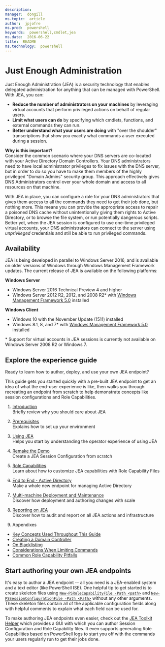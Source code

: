 ```yaml
---
description:  
manager:  dongill
ms.topic:  article
author:  jpjofre
ms.prod:  powershell
keywords:  powershell,cmdlet,jea
ms.date:  2016-06-22
title:  README
ms.technology:  powershell
---
```


# Just Enough Administration
Just Enough Administration (JEA) is a security technology that enables delegated administration for anything that can be managed with PowerShell.
With JEA, you can:
- **Reduce the number of administrators on your machines** by leveraging virtual accounts that perform privileged actions on behalf of regular users.
- **Limit what users can do** by specifying which cmdlets, functions, and external commands they can run.
- **Better understand what your users are doing** with "over the shoulder" transcriptions that show you exactly what commands a user executed during a session.

**Why is this important?**  
Consider the common scenario where your DNS servers are co-located with your Active Directory Domain Controllers.
Your DNS administrators need to have local administrator privileges to fix issues with the DNS server, but in order to do so you have to make them members of the highly privileged "Domain Admins" security group.
This approach effectively gives DNS Administrators control over your whole domain and access to all resources on that machine.

With JEA in place, you can configure a role for your DNS administrators that gives them access to all the commands they need to get their job done, but nothing more.
This means you can provide the appropriate access to repair a poisoned DNS cache without unintentionally giving them rights to Active Directory, or to browse the file system, or run potentially dangerous scripts.
Better yet, when the JEA session is configured to use one-time privileged virtual accounts, your DNS administrators can connect to the server using *unprivileged* credentials and still be able to run privileged commands.

## Availability
JEA is being developed in parallel to Windows Server 2016, and is available on older versions of Windows through Windows Management Framework updates.
The current release of JEA is available on the following platforms:

**Windows Server**
- Windows Server 2016 Technical Preview 4 and higher
- Windows Server 2012 R2, 2012, and 2008 R2\* with [Windows Management Framework 5.0](https://www.microsoft.com/en-us/download/details.aspx?id=50395) installed

**Windows Client**
- Windows 10 with the November Update (1511) installed
- Windows 8.1, 8, and 7\* with [Windows Management Framework 5.0](https://www.microsoft.com/en-us/download/details.aspx?id=50395) installed

\* Support for virtual accounts in JEA sessions is currently not available on Windows Server 2008 R2 or Windows 7.


## Explore the experience guide
Ready to learn how to author, deploy, and use your own JEA endpoint?

This guide gets you started quickly with a pre-built JEA endpoint to get an idea of what the end-user experience is like, then walks you through recreating an endpoint from scratch to help demonstrate concepts like session configurations and Role Capabilities.

1.	[Introduction](introduction.md)   
Briefly review why you should care about JEA

2.	[Prerequisites](prerequisites.md)  
Explains how to set up your environment

3.	[Using JEA](using-jea.md)  
Helps you start by understanding the operator experience of using JEA

4.	[Remake the Demo](remake-the-demo-endpoint.md)  
Create a JEA Session Configuration from scratch

5.	[Role Capabilities](role-capabilities.md)  
Learn about how to customize JEA capabilities with Role Capability Files

6.	[End to End - Active Directory](end-to-end---active-directory.md)  
Make a whole new endpoint for managing Active Directory

7.	[Multi-machine Deployment and Maintenance](multi-machine-deployment-and-maintenance.md)  
Discover how deployment and authoring changes with scale

8.	[Reporting on JEA](reporting-on-jea.md)  
Discover how to audit and report on all JEA actions and infrastructure

9.	Appendixes
  - [Key Concepts Used Throughout This Guide](key-concepts-used-throughout-this-guide.md)  
  -  [Creating a Domain Controller](creating-a-domain-controller.md)  
  -  [On Blacklisting](on-blacklisting.md)  
  -  [Considerations When Limiting Commands](considerations-when-limiting-commands.md)  
  -  [Common Role Capability Pitfalls](common-role-capability-pitfalls.md)

## Start authoring your own JEA endpoints
It's easy to author a JEA endpoint -- all you need is a JEA-enabled system and a text editor (like PowerShell ISE).
One helpful tip to get started is to create skeleton files using [`New-PSRoleCapabilityFile -Path <path>`](https://technet.microsoft.com/library/mt631422.aspx) and [`New-PSSessionConfigurationFile -Path <Path>`](https://technet.microsoft.com/library/mt631422.aspx) without any other arguments.
These skeleton files contain all of the applicable configuration fields along with helpful comments to explain what each field can be used for.

To make authoring JEA endpoints even easier, check out the [JEA Toolkit Helper](http://blogs.technet.com/b/privatecloud/archive/2015/12/20/introducing-the-updated-jea-helper-tool.aspx) which provides a GUI with which you can author Session Configuration and Role Capability files.
It even supports generating Role Capabilities based on PowerShell logs to start you off with the commands your users regularly run to get their jobs done.

